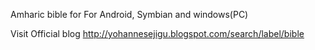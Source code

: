 Amharic bible for For Android, Symbian and windows(PC)

Visit Official blog <a href='http://yohannesejigu.blogspot.com/search/label/bible'><a href='http://yohannesejigu.blogspot.com/search/label/bible'>http://yohannesejigu.blogspot.com/search/label/bible</a></a>